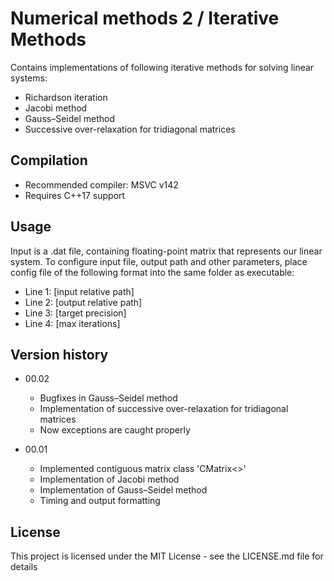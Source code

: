 # Numerical methods 2 / Iterative Methods

Contains implementations of following iterative methods for solving linear systems:

* Richardson iteration
* Jacobi method
* Gauss–Seidel method
* Successive over-relaxation for tridiagonal matrices

## Compilation

* Recommended compiler: MSVC v142
* Requires C++17 support

## Usage

Input is a .dat file, containing floating-point matrix that represents our linear system. To configure input file, output path and other parameters, place config file of the
following format into the same folder as executable:

* Line 1: [input relative path]
* Line 2: [output relative path]
* Line 3: [target precision]
* Line 4: [max iterations]

## Version history

* 00.02
    * Bugfixes in Gauss–Seidel method
    * Implementation of successive over-relaxation for tridiagonal matrices
    * Now exceptions are caught properly

* 00.01
    * Implemented contiguous matrix class 'CMatrix<>'
    * Implementation of Jacobi method
    * Implementation of Gauss–Seidel method
    * Timing and output formatting

## License

This project is licensed under the MIT License - see the LICENSE.md file for details
